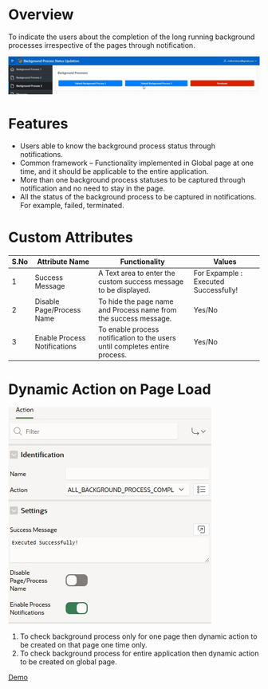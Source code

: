 # Overview
To indicate the users about the completion of the long running background processes irrespective of the pages through notification. 

![](https://github.com/SridharThayumanavar/Background-Process/blob/main/Background%20Process%20Notification.gif)

# Features
-  Users able to know the background process status through notifications.
-  Common framework – Functionality implemented in Global page at one time, and it should be applicable to the entire application.
-  More than one background process statuses to be captured through notification and no need to stay in the page. 
-  All the status of the background process to be captured in notifications. For example, failed, terminated.

# Custom Attributes 

| S.No | Attribute Name | Functionality | Values |
| --- | --- | --- | --- | 
| 1 | Success Message | A Text area to enter the custom success message to be displayed. | For Expample : Executed Successfully! |
| 2 | Disable Page/Process Name | To hide the page name and Process name from the success message. | Yes/No |
| 3 | Enable Process Notifications |To enable process notification to the users until completes entire process. | Yes/No |

# Dynamic Action on Page Load 

![](https://github.com/SridharThayumanavar/Background-Process/blob/main/Plugin-Backend_screenshot.jpg)

1.	To check background process only for one page then dynamic action to be created on that page one time only. 
2.	To check background process for entire application then dynamic action to be created on global page.

[Demo](https://apex.oracle.com/pls/apex/r/digital_bid_suite/bg-process/home)
